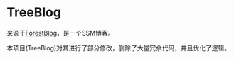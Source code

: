 # TreeBlog

来源于[ForestBlog](https://github.com/saysky/ForestBlog)，是一个SSM博客。

本项目(TreeBlog)对其进行了部分修改，删除了大量冗余代码，并且优化了逻辑。
